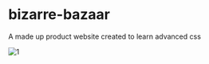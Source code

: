 # bizarre-bazaar
A made up product website created to learn advanced css

![1](https://github.com/mikechoi1/realtor-website/blob/main/screenshot.png?raw=true)
